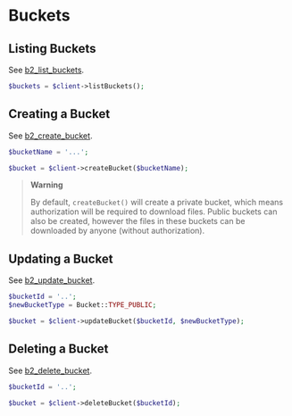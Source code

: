 # Buckets

## Listing Buckets

See [b2_list_buckets](https://www.backblaze.com/b2/docs/b2_list_buckets.html).

```php
$buckets = $client->listBuckets();
```

## Creating a Bucket

See [b2_create_bucket](https://www.backblaze.com/b2/docs/b2_create_bucket.html).

```php
$bucketName = '...';

$bucket = $client->createBucket($bucketName);
```

> **Warning**
> 
> By default, `createBucket()` will create a private bucket, which means authorization will be required to download files. Public buckets can also be created, however the files in these buckets can be downloaded by anyone (without authorization).

## Updating a Bucket

See [b2_update_bucket](https://www.backblaze.com/b2/docs/b2_update_bucket.html).

```php
$bucketId = '..';
$newBucketType = Bucket::TYPE_PUBLIC;

$bucket = $client->updateBucket($bucketId, $newBucketType);

```

## Deleting a Bucket

See [b2_delete_bucket](https://www.backblaze.com/b2/docs/b2_delete_bucket.html).

```php
$bucketId = '..';

$bucket = $client->deleteBucket($bucketId);
```